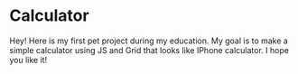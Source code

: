 # Calculator
Hey! Here is my first pet project during my education. My goal is to make a simple calculator using JS and Grid that looks like IPhone calculator. I hope you like it!

